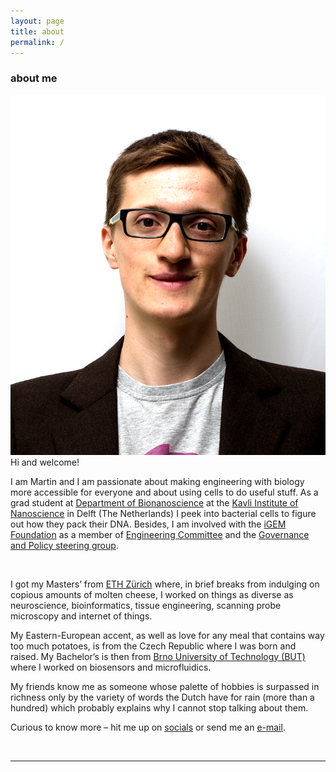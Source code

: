```yaml
---
layout: page
title: about
permalink: /
---
```

<a href="" target="blank"></a>
### about me
<img class="col one left" src="/img/prof_pic.png">
<br/>
Hi and welcome!

I am Martin and I am passionate about making engineering with biology more accessible for everyone and about using cells to do useful stuff.
As a grad student at [Department of Bionanoscience](https://www.tudelft.nl/en/faculty-of-applied-sciences/about-faculty/departments/bionanoscience/) at the [Kavli Institute of Nanoscience](http://kavli.tudelft.nl/) in Delft (The Netherlands) I peek into bacterial cells to figure out how they pack their DNA. Besides, I am involved with the [iGEM Foundation]( https://igem.org/) as a member of [Engineering Committee](https://2022.igem.org/Engineering/Committee) and the [Governance and Policy steering group](https://after.igem.org/steering-groups/policy).

<img class="col one right" src="/img/dog_gif.gif" alt="" title="Dog">


I got my Masters’ from <a href="http://www.ethz.ch/en/" target="blank">ETH Zürich</a> where, in brief breaks from indulging on copious amounts of molten cheese, I worked on things as diverse as neuroscience, bioinformatics, tissue engineering, scanning probe microscopy and internet of things.


My Eastern-European accent, as well as love for any meal that contains way too much potatoes, is from the Czech Republic where I was born and raised. My Bachelor’s is then from <a href="https://www.vutbr.cz/en/" target="blank"> Brno University of Technology (BUT)</a> where I worked on biosensors and microfluidics. 


My friends know me as someone whose palette of hobbies is surpassed in richness only by the variety of words the Dutch have for rain (more than a hundred) which probably explains why I cannot stop talking about them.


Curious to know more – hit me up on <a href="#contacticon-center">socials</a> or send me an <a href="mailto:mholub.ethz=gmail+com">e-mail</a>.

<br/>
<hr/>

<span class="contacticon center" id="contacticon-center"></span>
